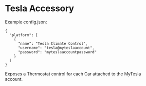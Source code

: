 
# Tesla Accessory

Example config.json:

    {
      "platform": [
        {
          "name": "Tesla Climate Control",
          "username": "tesla@myteslaaccount",
          "password": "myteslaaccountpassword"
        }
      ]
    }

Exposes a Thermostat control for each Car attached to the MyTesla account.

